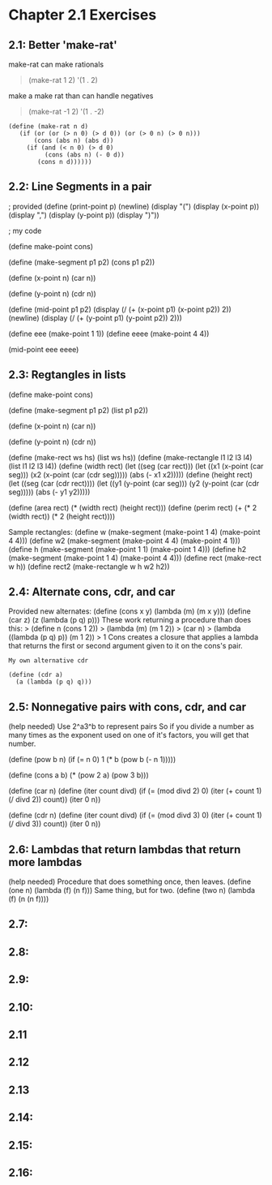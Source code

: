 # Chapter 2.1 Exercises

## 2.1: Better 'make-rat'

  make-rat can make rationals
  > (make-rat 1 2)
  > '(1 . 2)

  make a make rat than can handle negatives
  > (make-rat -1 2)
  > '(1 . -2)

    (define (make-rat n d)
       (if (or (or (> n 0) (> d 0)) (or (> 0 n) (> 0 n)))
           (cons (abs n) (abs d))
         (if (and (< n 0) (> d 0)
              (cons (abs n) (- 0 d))
            (cons n d))))))

## 2.2: Line Segments in a pair
  ; provided
  (define (print-point p) (newline)
  (display "(") (display (x-point p)) (display ",")
  (display (y-point p))
  (display ")"))

  ; my code

  (define make-point cons)

  (define (make-segment p1 p2)
  (cons p1 p2))

  (define (x-point n)
  (car n))

  (define (y-point n)
        (cdr n))

  (define (mid-point p1 p2)
  (display (/ (+ (x-point p1) (x-point p2)) 2))
  (newline)
  (display (/ (+ (y-point p1) (y-point p2)) 2)))

  (define eee (make-point 1 1))
  (define eeee (make-point 4 4))

  (mid-point eee eeee)

## 2.3: Regtangles in lists

  (define make-point cons)

  (define (make-segment p1 p2)
    (list p1 p2))

  (define (x-point n)
  (car n))

  (define (y-point n)
        (cdr n))

  (define (make-rect ws hs)
    (list ws hs))
  (define (make-rectangle l1 l2 l3 l4)
    (list l1 l2 l3 l4))
  (define (width rect)
  (let ((seg (car rect)))
        (let
          ((x1 (x-point (car seg)))
          (x2 (x-point (car (cdr seg)))))
        (abs (- x1 x2)))))
  (define (height rect)
  (let ((seg (car (cdr rect))))
        (let
          ((y1 (y-point (car seg)))
          (y2 (y-point (car (cdr seg)))))
        (abs (- y1 y2)))))

  (define (area rect)
    (* (width rect) (height rect)))
  (define (perim rect)
    (+ (* 2 (width rect)) (* 2 (height rect))))

  Sample rectangles:
    (define w (make-segment (make-point 1 4) (make-point 4 4)))
    (define w2 (make-segment (make-point 4 4) (make-point 4 1)))
    (define h (make-segment (make-point 1 1) (make-point 1 4)))
    (define h2 (make-segment (make-point 1 4) (make-point 4 4)))
    (define rect (make-rect w h))
    (define rect2 (make-rectangle w h w2 h2))

## 2.4: Alternate cons, cdr, and car
  Provided new alternates:
    (define (cons x y)
      (lambda (m) (m x y)))
    (define (car z)
      (z (lambda (p q) p)))
  These work returning a procedure than does this:
    > (define n (cons 1 2))
    > (lambda (m)
        (m 1 2))
    > (car n)
    > (lambda ((lambda (p q) p))
          (m 1 2))
    > 1
    Cons creates a closure that applies a lambda that returns the first or second argument given to it on the cons's pair.


    My own alternative cdr

    (define (cdr a)
      (a (lambda (p q) q)))

## 2.5: Nonnegative pairs with cons, cdr, and car
  (help needed)
  Use 2^a3^b to represent pairs
  So if you divide a number as many times as the exponent used on one of it's
  factors, you will get that number.

  (define (pow b n)
    (if (= n 0)
      1
    (* b (pow b (- n 1)))))

  (define (cons a b)
    (* (pow 2 a) (pow 3 b)))

  (define (car n)
    (define (iter count divd)
      (if (= (mod divd 2) 0)
          (iter (+ count 1) (/ divd 2))
          count))
          (iter 0 n))

  (define (cdr n)
    (define (iter count divd)
      (if (= (mod divd 3) 0)
          (iter (+ count 1) (/ divd 3))
          count))
          (iter 0 n))

## 2.6: Lambdas that return lambdas that return more lambdas
  (help needed)
  Procedure that does something once, then leaves.
    (define (one n)
      (lambda (f)
        (n f)))
  Same thing, but for two.
    (define (two n)
      (lambda (f)
        (n (n f))))

## 2.7:

## 2.8:

## 2.9:

## 2.10:

## 2.11

## 2.12

## 2.13

## 2.14:

## 2.15:

## 2.16:
